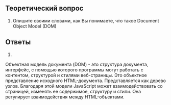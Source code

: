 ## Теоретический вопрос 

1. Опишите своими словами, как Вы понимаете, что такое Document Object Model (DOM)

## Ответы

1. 
Объектная модель документа (DOM) - это структура документа, интерфейс, с помощью которого программы могут работать с контентом, структурой и стилями веб-страницы. Это объектное представление исходного HTML-документа. Представляется как дерево узлов. Благодаря этой модели JavaScript может взаимодействовать со страницей, изменять ее содержимое, структуру и стили. Она регулирует взаимодействия между HTML-объектами.